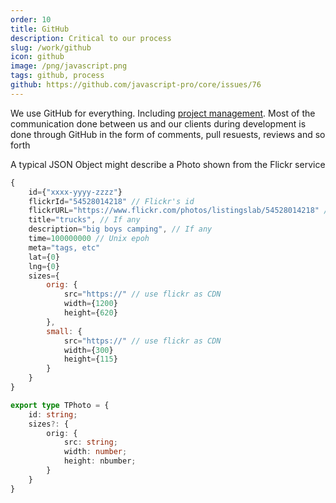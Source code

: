```yaml
---
order: 10
title: GitHub
description: Critical to our process
slug: /work/github
icon: github
image: /png/javascript.png
tags: github, process
github: https://github.com/javascript-pro/core/issues/76
---
```


We use GitHub for everything. Including [project management](https://github.com/javascript-pro/core/issues/76). Most of the communication done between us and our clients during development is done through GitHub in the form of comments, pull resuests, reviews and so forth

A typical JSON Object might describe a Photo shown from the Flickr service



```javascript
{
    id={"xxxx-yyyy-zzzz"}
    flickrId="54528014218" // Flickr's id
    flickrURL="https://www.flickr.com/photos/listingslab/54528014218" // vital
    title="trucks", // If any
    description="big boys camping", // If any
    time=100000000 // Unix epoh
    meta="tags, etc"
    lat={0}
    lng={0}
    sizes={
        orig: {
            src="https://" // use flickr as CDN
            width={1200}
            height={620}
        },
        small: {
            src="https://" // use flickr as CDN
            width={300}
            height={115}
        }
    }
}
```



```typescript
export type TPhoto = {
    id: string;
    sizes?: {
        orig: {
            src: string;
            width: number;
            height: nbumber;
        }
    }
}
```